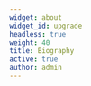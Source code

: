 ```yaml
---
widget: about
widget_id: upgrade
headless: true
weight: 40
title: Biography
active: true
author: admin
---
```

